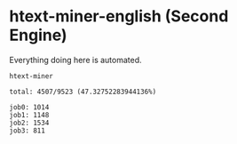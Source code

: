 # htext-miner-english (Second Engine)

Everything doing here is automated.

```
htext-miner

total: 4507/9523 (47.32752283944136%)

job0: 1014
job1: 1148
job2: 1534
job3: 811
```